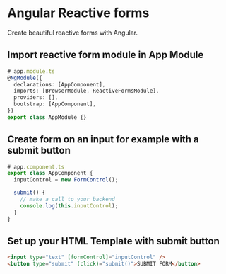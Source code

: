 # Angular Reactive forms

Create beautiful reactive forms with Angular.

## Import reactive form module in App Module

```ts
# app.module.ts
@NgModule({
  declarations: [AppComponent],
  imports: [BrowserModule, ReactiveFormsModule],
  providers: [],
  bootstrap: [AppComponent],
})
export class AppModule {}
```

## Create form on an input for example with a submit button

```ts
# app.component.ts
export class AppComponent {
  inputControl = new FormControl();

  submit() {
    // make a call to your backend
    console.log(this.inputControl);
  }
}
```

## Set up your HTML Template with submit button

```html
<input type="text" [formControl]="inputControl" />
<button type="submit" (click)="submit()">SUBMIT FORM</button>
```
